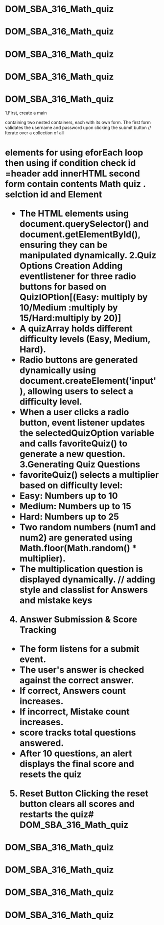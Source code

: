 # DOM_SBA_316_Math_quiz
# DOM_SBA_316_Math_quiz
# DOM_SBA_316_Math_quiz
# DOM_SBA_316_Math_quiz
# DOM_SBA_316_Math_quiz
1.First, create a main <div> containing two nested containers, each with its own form. The first form validates the username and password upon clicking the submit button
// Iterate over a collection of all <h1>elements  for using eforEach loop then using if condition check id =header add innerHTML
 second form contain contents Math quiz .
 selction id and Element
- The   HTML elements using document.querySelector() and document.getElementById(), ensuring they can be manipulated dynamically.
 2.Quiz Options Creation
 Adding eventlistener for three radio buttons for based on QuizIOPtion[(Easy: multiply by 10/Medium :multiply by 15/Hard:multiply by 20)] 
- A quizArray holds different  difficulty levels (Easy, Medium, Hard).
-  Radio buttons are generated dynamically using document.createElement('input'), allowing users to select a difficulty level.
- When a user clicks a radio button,  event  listener updates the selectedQuizOption variable and calls favoriteQuiz() to generate a new question.
3.Generating Quiz Questions
- favoriteQuiz() selects a multiplier based on difficulty level:
-  Easy: Numbers up to 10
-  Medium: Numbers up to 15
- Hard: Numbers up to 25
- Two random numbers (num1 and num2) are generated using Math.floor(Math.random() * multiplier).
-  The multiplication question is displayed dynamically.
// adding  style and classlist for Answers and mistake keys
4. Answer Submission & Score Tracking

- The form listens for a submit event.
-  The user's answer is checked against the correct answer.
- If correct, Answers count increases.
-  If incorrect, Mistake count increases.
- score tracks total questions answered.
-  After 10 questions, an alert displays the final score and resets the quiz
5. Reset Button
 Clicking the reset button clears all scores and restarts the quiz# DOM_SBA_316_Math_quiz

# DOM_SBA_316_Math_quiz
# DOM_SBA_316_Math_quiz
# DOM_SBA_316_Math_quiz
# DOM_SBA_316_Math_quiz
